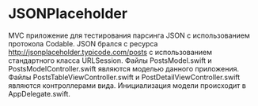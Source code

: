 # JSONPlaceholder
MVC приложение для тестирования парсинга JSON c использованием протокола Codable.
JSON брался с ресурса http://jsonplaceholder.typicode.com/posts с использованием стандартного класса URLSession.
Файлы PostsModel.swift и PostsModelController.swift являются моделью данного приложения.
Файлы PostsTableViewController.swift и PostDetailViewController.swift являются контроллерами вида.
Инициализация модели происходит в AppDelegate.swift.
